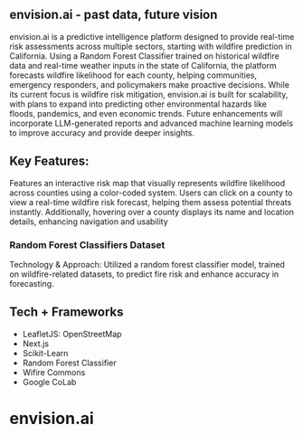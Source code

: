 ## envision.ai - past data, future vision

envision.ai is a predictive intelligence platform designed to provide real-time risk assessments across multiple sectors, starting with wildfire prediction in California. Using a Random Forest Classifier trained on historical wildfire data and real-time weather inputs in the state of California, the platform forecasts wildfire likelihood for each county, helping communities, emergency responders, and policymakers make proactive decisions. While its current focus is wildfire risk mitigation, envision.ai is built for scalability, with plans to expand into predicting other environmental hazards like floods, pandemics, and even economic trends. Future enhancements will incorporate LLM-generated reports and advanced machine learning models to improve accuracy and provide deeper insights.

## Key Features:

Features an interactive risk map that visually represents wildfire likelihood across counties using a color-coded system. Users can click on a county to view a real-time wildfire risk forecast, helping them assess potential threats instantly. Additionally, hovering over a county displays its name and location details, enhancing navigation and usability

### Random Forest Classifiers Dataset

Technology & Approach:
Utilized a random forest classifier model, trained on wildfire-related datasets, to predict fire risk and enhance accuracy in forecasting.

## Tech + Frameworks

- LeafletJS: OpenStreetMap
- Next.js
- Scikit-Learn
- Random Forest Classifier
- Wifire Commons
- Google CoLab
# envision.ai
